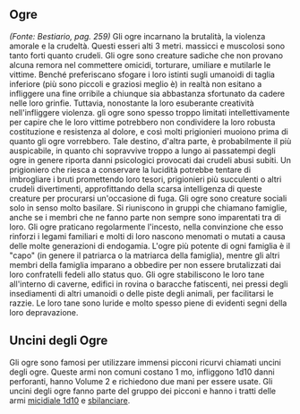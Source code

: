 ## **Ogre**

_(Fonte: Bestiario, pag. 259)_ Gli ogre incarnano la brutalità, la violenza
amorale e la crudeltà. Questi esseri alti 3 metri. massicci e muscolosi sono
tanto forti quanto crudeli. Gli ogre sono creature sadiche che non provano
alcuna remora nel commettere omicidi, torturare, umiliare e mutilarle le
vittime. Benché preferiscano sfogare i loro istinti sugli umanoidi di taglia
inferiore (più sono piccoli e graziosi meglio è) in realtà non esitano a
infliggere una fine orribile a chiunque sia abbastanza sfortunato da cadere
nelle loro grinfie. Tuttavia, nonostante la loro esuberante creatività
nell'infliggere violenza. gli ogre sono spesso troppo limitati intellettivamente
per capire che le loro vittime potrebbero non condividere la loro robusta
costituzione e resistenza al dolore, e così molti prigionieri muoiono prima di
quanto gli ogre vorrebbero. Tale destino, d'altra parte, è probabilmente il più
auspicabile, in quanto chi sopravvive troppo a lungo ai passatempi degli ogre in
genere riporta danni psicologici provocati dai crudeli abusi subiti. Un
prigioniero che riesca a conservare la lucidità potrebbe tentare di imbrogliare
i bruti promettendo loro tesori, prigionieri più succulenti o altri crudeli
divertimenti, approfittando della scarsa intelligenza di queste creature per
procurarsi un'occasione di fuga. Gli ogre sono creature sociali solo in senso
molto basilare. Si riuniscono in gruppi che chiamano famiglie, anche se i membri
che ne fanno parte non sempre sono imparentati tra di loro. Gli ogre praticano
regolarmente l'incesto, nella convinzione che esso rinforzi i legami familiari e
molti di loro nascono menomati o mutati a causa delle molte generazioni di
endogamia. L'ogre più potente di ogni famiglia è il "capo" (in genere il
patriarca o la matriarca della famiglia), mentre gli altri membri della famiglia
imparano a obbedire per non essere brutalizzati dai loro confratelli fedeli allo
status quo. Gli ogre stabiliscono le loro tane all'interno di caverne, edifici
in rovina o baracche fatiscenti, nei pressi degli insediamenti di altri umanoidi
o delle piste degli animali, per facilitarsi le razzie. Le loro tane sono luride
e molto spesso piene di evidenti segni della loro depravazione.

## **Uncini degli Ogre**

Gli ogre sono famosi per utilizzare immensi picconi ricurvi chiamati uncini
degli ogre. Queste armi non comuni costano 1 mo, infliggono 1d10 danni
perforanti, hanno Volume 2 e richiedono due mani per essere usate. Gli uncini
degli ogre fanno parte del gruppo dei picconi e hanno i tratti delle armi
[micidiale 1d10](/tratti/micidiale) e [sbilanciare](/tratti/sbilanciare).
